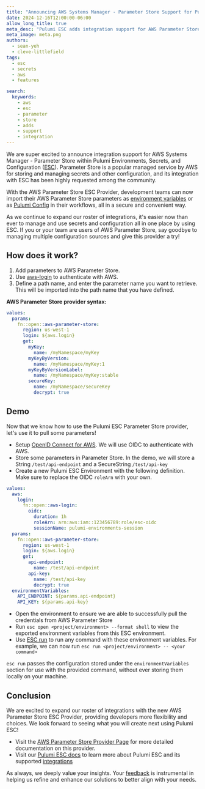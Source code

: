 ```yaml
---
title: "Announcing AWS Systems Manager - Parameter Store Support for Pulumi ESC"
date: 2024-12-16T12:00:00-06:00
allow_long_title: true
meta_desc: "Pulumi ESC adds integration support for AWS Parameter Store"
meta_image: meta.png
authors:
  - sean-yeh
  - cleve-littlefield
tags:
  - esc
  - secrets
  - aws
  - features

search:
  keywords:
    - aws
    - esc
    - parameter
    - store
    - adds
    - support
    - integration
---
```


We are super excited to announce integration support for AWS Systems Manager - Parameter Store within Pulumi Environments, Secrets, and Configuration ([ESC](/product/esc)). Parameter Store is a popular managed service by AWS for storing and managing secrets and other configuration, and its integration with ESC has been highly requested among the community.

<!--more-->

With the AWS Parameter Store ESC Provider, development teams can now import their AWS Parameter Store parameters as [environment variables](/docs/esc/environments/working-with-environments/#projecting-environment-variables) or as [Pulumi Config](/docs/esc/integrations/infrastructure/pulumi-iac/) in their workflows, all in a secure and convenient way.

As we continue to expand our roster of integrations, it's easier now than ever to manage and use secrets and configuration all in one place by using ESC. If you or your team are users of AWS Parameter Store, say goodbye to managing multiple configuration sources and give this provider a try!

## How does it work?

1. Add parameters to AWS Parameter Store.
2. Use [aws-login](/docs/esc/integrations/dynamic-login-credentials/aws-login/) to authenticate with AWS.
3. Define a path name, and enter the parameter name you want to retrieve. This will be imported into the path name that you have defined.

**AWS Parameter Store provider syntax:**

```yaml
values:
  params:
    fn::open::aws-parameter-store:
      region: us-west-1
      login: ${aws.login}
      get:
        myKey:
          name: /myNamespace/myKey
        myKeyByVersion:
          name: /myNamespace/myKey:1
        myKeyByVersionLabel:
          name: /myNamespace/myKey:stable
        secureKey:
          name: /myNamespace/secureKey
          decrypt: true
```

## Demo

Now that we know how to use the Pulumi ESC Parameter Store provider, let's use it to pull some parameters!

* Setup [OpenID Connect for AWS](/docs/pulumi-cloud/access-management/oidc/provider/aws/). We will use OIDC to authenticate with AWS.
* Store some parameters in Parameter Store. In the demo, we will store a String `/test/api-endpoint` and a SecureString `/test/api-key`
* Create a new Pulumi ESC Environment with the following definition. Make sure to replace the OIDC `roleArn` with your own.

```yaml
values:
  aws:
    login:
      fn::open::aws-login:
        oidc:
          duration: 1h
          roleArn: arn:aws:iam::123456789:role/esc-oidc
          sessionName: pulumi-environments-session
  params:
    fn::open::aws-parameter-store:
      region: us-west-1
      login: ${aws.login}
      get:
        api-endpoint:
          name: /test/api-endpoint
        api-key:
          name: /test/api-key
          decrypt: true
  environmentVariables:
    API_ENDPOINT: ${params.api-endpoint}
    API_KEY: ${params.api-key}
 ```

* Open the environment to ensure we are able to successfully pull the credentials from AWS Parameter Store
* Run `esc open <project/environment> --format shell` to view the exported environment variables from this ESC environment.
* Use [ESC run](/docs/esc/cli/commands/esc_run/) to run any command with these environment variables. For example, we can now run `esc run <project/environment> -- <your command>`

`esc run` passes the configuration stored under the `environmentVariables` section for use with the provided command, without ever storing them locally on your machine.

## Conclusion
We are excited to expand our roster of integrations with the new AWS Parameter Store ESC Provider, providing developers more flexibility and choices. We look forward to seeing what you will create next using Pulumi ESC!

* Visit the [AWS Parameter Store Provider Page](/docs/esc/integrations/dynamic-secrets/aws-parameter-store/) for more detailed documentation on this provider.
* Visit our [Pulumi ESC docs](/docs/esc/) to learn more about Pulumi ESC and its supported [integrations](/docs/esc/integrations/)

As always, we deeply value your insights. Your [feedback](https://github.com/pulumi/esc/issues/new/choose) is instrumental in helping us refine and enhance our solutions to better align with your needs.
